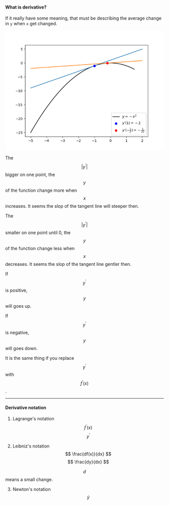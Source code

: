 #### What is derivative? 
If it really have some meaning, that must be describing the average change in `y` when `x` get changed. 

![](/assets/negative_x^2.png)

The $$|y^\prime|$$ bigger on one point, the $$y$$ of the function change more when $$x$$ increases. It seems the slop of the tangent line will steeper then.

The $$|y^\prime|$$ smaller on one point until 0, the $$y$$ of the function change less when $$x$$ decreases. It seems the slop of the tangent line gentler then.

If $$y^\prime$$ is positive, $$y$$ will goes up.

If $$y^\prime$$ is negative, $$y$$ will goes down. 

It is the same thing if you replace $$y^\prime$$ with $$f^\prime(x)$$.
___

#### Derivative notation
1. Lagrange's notation
$$
f^\prime(x)
$$
$$
y^\prime
$$

2. Leibniz's notation
$$
\frac{df(x)}{dx}
$$
$$
\frac{dy}{dx}
$$

  $$d$$ means a small change.

3. Newton's notation
$$
\dot y
$$